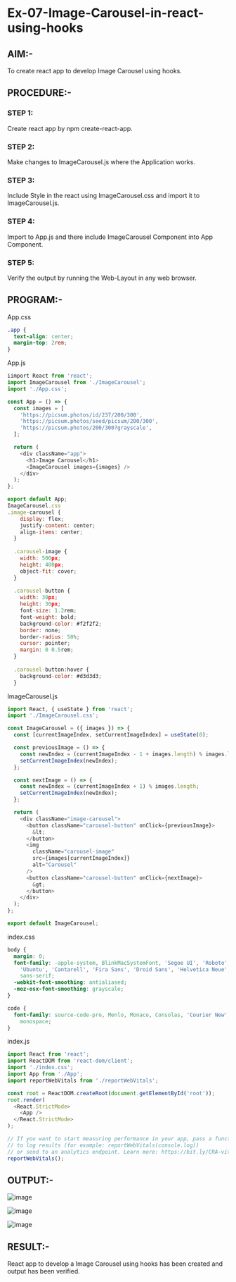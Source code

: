 # Ex-07-Image-Carousel-in-react-using-hooks
## AIM:-
To create react app to develop Image Carousel using hooks.

## PROCEDURE:-
### STEP 1:
Create react app by npm create-react-app.

### STEP 2:
Make changes to ImageCarousel.js where the Application works.

### STEP 3:
Include Style in the react using ImageCarousel.css and import it to ImageCarousel.js.

### STEP 4:
Import to App.js and there include ImageCarousel Component into App Component.

### STEP 5:
Verify the output by running the Web-Layout in any web browser.

## PROGRAM:-
App.css
```css
.app {
  text-align: center;
  margin-top: 2rem;
}
```
App.js
```js
iimport React from 'react';
import ImageCarousel from './ImageCarousel';
import './App.css';

const App = () => {
  const images = [
    'https://picsum.photos/id/237/200/300',
    'https://picsum.photos/seed/picsum/200/300',
    'https://picsum.photos/200/300?grayscale',
  ];

  return (
    <div className="app">
      <h1>Image Carousel</h1>
      <ImageCarousel images={images} />
    </div>
  );
};

export default App;
ImageCarousel.css
.image-carousel {
    display: flex;
    justify-content: center;
    align-items: center;
  }
  
  .carousel-image {
    width: 500px;
    height: 400px;
    object-fit: cover;
  }
  
  .carousel-button {
    width: 30px;
    height: 30px;
    font-size: 1.2rem;
    font-weight: bold;
    background-color: #f2f2f2;
    border: none;
    border-radius: 50%;
    cursor: pointer;
    margin: 0 0.5rem;
  }
  
  .carousel-button:hover {
    background-color: #d3d3d3;
  }
  ```
ImageCarousel.js
```js
import React, { useState } from 'react';
import './ImageCarousel.css';

const ImageCarousel = ({ images }) => {
  const [currentImageIndex, setCurrentImageIndex] = useState(0);

  const previousImage = () => {
    const newIndex = (currentImageIndex - 1 + images.length) % images.length;
    setCurrentImageIndex(newIndex);
  };

  const nextImage = () => {
    const newIndex = (currentImageIndex + 1) % images.length;
    setCurrentImageIndex(newIndex);
  };

  return (
    <div className="image-carousel">
      <button className="carousel-button" onClick={previousImage}>
        &lt;
      </button>
      <img
        className="carousel-image"
        src={images[currentImageIndex]}
        alt="Carousel"
      />
      <button className="carousel-button" onClick={nextImage}>
        &gt;
      </button>
    </div>
  );
};

export default ImageCarousel;
```
index.css
```css
body {
  margin: 0;
  font-family: -apple-system, BlinkMacSystemFont, 'Segoe UI', 'Roboto', 'Oxygen',
    'Ubuntu', 'Cantarell', 'Fira Sans', 'Droid Sans', 'Helvetica Neue',
    sans-serif;
  -webkit-font-smoothing: antialiased;
  -moz-osx-font-smoothing: grayscale;
}

code {
  font-family: source-code-pro, Menlo, Monaco, Consolas, 'Courier New',
    monospace;
}
```
index.js
```js
import React from 'react';
import ReactDOM from 'react-dom/client';
import './index.css';
import App from './App';
import reportWebVitals from './reportWebVitals';

const root = ReactDOM.createRoot(document.getElementById('root'));
root.render(
  <React.StrictMode>
    <App />
  </React.StrictMode>
);

// If you want to start measuring performance in your app, pass a function
// to log results (for example: reportWebVitals(console.log))
// or send to an analytics endpoint. Learn more: https://bit.ly/CRA-vitals
reportWebVitals();
```
## OUTPUT:-
![image](https://github.com/Bharath745/19AI545-Ex-07/assets/94508354/141bd724-20e6-474f-9631-66646625a011)



![image](https://github.com/Bharath745/19AI545-Ex-07/assets/94508354/9cafbe81-07a5-41e6-834d-b81c615d0a27)



![image](https://github.com/Bharath745/19AI545-Ex-07/assets/94508354/a4cfff4f-79cf-49b6-a2a1-9f1d655315b4)

## RESULT:-
React app to develop a Image Carousel using hooks has been created and output has been verified.
